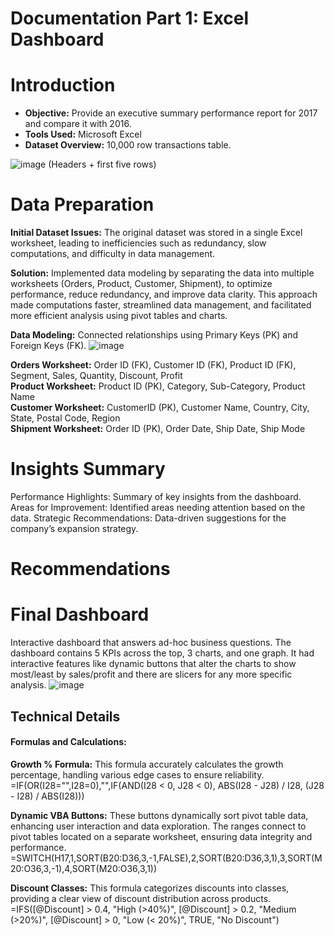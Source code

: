 # Documentation Part 1: Excel Dashboard
# Introduction
  - **Objective:** Provide an executive summary performance report for 2017 and compare it with 2016.                 
  - **Tools Used:** Microsoft Excel                  
  - **Dataset Overview:** 10,000 row transactions table.

  ![image](https://github.com/user-attachments/assets/2a476b3a-48e6-4135-a5fa-e8cb7e5dc875)
(Headers + first five rows)

# Data Preparation
**Initial Dataset Issues:** The original dataset was stored in a single Excel worksheet, leading to inefficiencies such as redundancy, slow computations, and difficulty in data management. 

**Solution:** Implemented data modeling by separating the data into multiple worksheets (Orders, Product, Customer, Shipment), to optimize performance, reduce redundancy, and improve data clarity. This approach made computations faster, streamlined data management, and facilitated more efficient analysis using pivot tables and charts.


**Data Modeling:** Connected relationships using Primary Keys (PK) and Foreign Keys (FK).
![image](https://github.com/user-attachments/assets/bc815870-1da8-4df5-9793-a66591df39a7)

**Orders Worksheet:** Order ID (FK), Customer ID (FK), Product ID (FK), Segment, Sales, Quantity, Discount, Profit                 
**Product Worksheet:** Product ID (PK), Category, Sub-Category, Product Name            
**Customer Worksheet:** CustomerID (PK), Customer Name, Country, City, State, Postal Code, Region               
**Shipment Worksheet:** Order ID (PK), Order Date, Ship Date, Ship Mode

# Insights Summary
Performance Highlights: Summary of key insights from the dashboard.
Areas for Improvement: Identified areas needing attention based on the data.
Strategic Recommendations: Data-driven suggestions for the company’s expansion strategy.

# Recommendations

# Final Dashboard
Interactive dashboard that answers ad-hoc business questions. The dashboard contains 5 KPIs across the top, 3 charts, and one graph. It had interactive features like dynamic buttons that alter the charts to show most/least by sales/profit and there are slicers for any more specific analysis.
![image](https://github.com/user-attachments/assets/2fd6e204-3a43-4bd5-b869-999e42603f9a)

## Technical Details
#### Formulas and Calculations:
**Growth % Formula:** This formula accurately calculates the growth percentage, handling various edge cases to ensure reliability.
=IF(OR(I28="",I28=0),"",IF(AND(I28 < 0, J28 < 0), ABS(I28 - J28) / I28, (J28 - I28) / ABS(I28)))

**Dynamic VBA Buttons:** These buttons dynamically sort pivot table data, enhancing user interaction and data exploration. The ranges connect to pivot tables located on a separate worksheet, ensuring data integrity and performance.
=SWITCH(H17,1,SORT(B20:D36,3,-1,FALSE),2,SORT(B20:D36,3,1),3,SORT(M20:O36,3,-1),4,SORT(M20:O36,3,1))

**Discount Classes:** This formula categorizes discounts into classes, providing a clear view of discount distribution across products.
=IFS([@Discount] > 0.4, "High (>40%)", [@Discount] > 0.2, "Medium (>20%)", [@Discount] > 0, "Low (< 20%)", TRUE, "No Discount")



